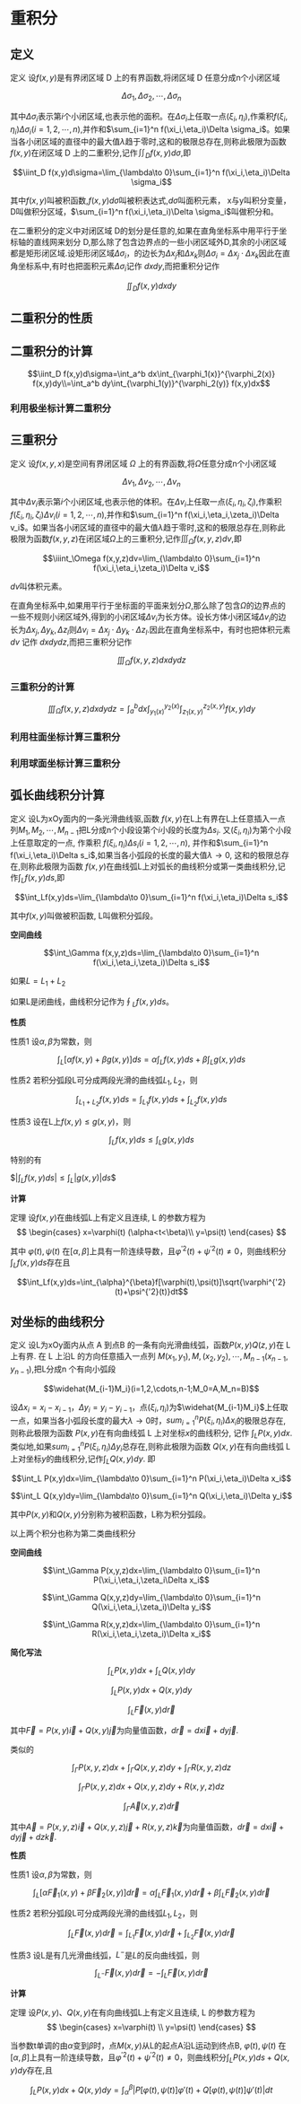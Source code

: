 # 重积分

## 定义

定义 设$f(x,y)$是有界闭区域 D 上的有界函数,将闭区域 D 任意分成n个小闭区域

$$\Delta \sigma_1,\Delta \sigma_2,\cdots,\Delta \sigma_n$$

其中$\Delta \sigma_i$表示第$i$个小闭区域,也表示他的面积。在$\Delta \sigma_i$上任取一点$(\xi_i,\eta_i)$,作乘积$f(\xi_i,\eta_i)\Delta \sigma_i(i=1,2,\cdots,n)$,并作和$\sum_{i=1}^n f(\xi_i,\eta_i)\Delta \sigma_i$。如果当各小闭区域的直径中的最大值$\lambda$趋于零时,这和的极限总存在,则称此极限为函数$f(x,y)$在闭区域 D 上的二重积分,记作$\iint_D f(x,y)d\sigma$,即

$$\iint_D f(x,y)d\sigma=\lim_{\lambda\to 0}\sum_{i=1}^n f(\xi_i,\eta_i)\Delta \sigma_i$$

其中$f(x,y)$叫被积函数,$f(x,y)d\sigma$叫被积表达式,$d\sigma$叫面积元素，
x与y叫积分变量，D叫做积分区域，$\sum_{i=1}^n f(\xi_i,\eta_i)\Delta \sigma_i$叫做积分和。

在二重积分的定义中对闭区域 D的划分是任意的,如果在直角坐标系中用平行于坐标轴的直线网来划分 D,那么除了包含边界点的一些小闭区域外D,其余的小闭区域都是矩形闭区域.设矩形闭区域$\Delta \sigma_i$，的边长为$\Delta x_j$和$\Delta x_k$则$\Delta \sigma_i=\Delta x_j \cdot \Delta x_k$因此在直角坐标系中,有时也把面积元素$\Delta \sigma_i$记作 $dxdy$,而把重积分记作

$$\iint_D f(x,y)dxdy$$

## 二重积分的性质

## 二重积分的计算

$$\iint_D f(x,y)d\sigma=\int_a^b dx\int_{\varphi_1(x)}^{\varphi_2(x)} f(x,y)dy\\=\int_a^b dy\int_{\varphi_1(y)}^{\varphi_2(y)} f(x,y)dx$$

### 利用极坐标计算二重积分

## 三重积分

定义 设$f(x,y,x)$是空间有界闭区域 $\Omega$ 上的有界函数,将$\Omega$任意分成n个小闭区域

$$\Delta v_1,\Delta v_2,\cdots,\Delta v_n$$

其中$\Delta v_i$表示第$i$个小闭区域,也表示他的体积。在$\Delta v_i$上任取一点$(\xi_i,\eta_i,\zeta_i)$,作乘积$f(\xi_i,\eta_i,\zeta_i)\Delta v_i(i=1,2,\cdots,n)$,并作和$\sum_{i=1}^n f(\xi_i,\eta_i,\zeta_i)\Delta v_i$。如果当各小闭区域的直径中的最大值$\lambda$趋于零时,这和的极限总存在,则称此极限为函数$f(x,y,z)$在闭区域$\Omega$上的三重积分,记作$\iiint_\Omega f(x,y,z)dv$,即

$$\iiint_\Omega f(x,y,z)dv=\lim_{\lambda\to 0}\sum_{i=1}^n f(\xi_i,\eta_i,\zeta_i)\Delta v_i$$

$dv$叫体积元素。

在直角坐标系中,如果用平行于坐标面的平面来划分$\Omega$,那么除了包含$\Omega$的边界点的一些不规则小闭区域外,得到的小闭区域$\Delta v_i$为长方体。设长方体小闭区域$\Delta v_i$的边长为$\Delta x_j,\Delta y_k,\Delta z_l$则$\Delta v_i=\Delta x_j\cdot \Delta y_k\cdot \Delta z_l$.因此在直角坐标系中，有时也把体积元素 $dv$ 记作 $dxdydz$,而把三重积分记作

$$\iiint_\Omega f(x,y,z)dxdydz$$

### 三重积分的计算

$$\iiint_\Omega f(x,y,z)dxdydz=\int_a^b dx\int_{y_1(x)}^{y_2(x)}\int_{z_1(x,y)}^{z_2(x,y)} f(x,y)dy$$

### 利用柱面坐标计算三重积分

### 利用球面坐标计算三重积分

## 弧长曲线积分计算

定义 设L为xOy面内的一条光滑曲线驱,函数 $f(x,y)$在L上有界在L上任意插入一点列$M_1,M_2,\cdots,M_{n-1}$把L分成n个小段设第个$i$小段的长度为$\Delta s_i$. 又$(\xi_i,\eta_i)$为第个小段上任意取定的一点, 作乘积 $f(\xi_i,\eta_i)\Delta s_i(i=1,2,\cdots,n)$, 并作和$\sum_{i=1}^n f(\xi_i,\eta_i)\Delta s_i$,如果当各小弧段的长度的最大值$\lambda \to0$, 这和的极限总存在,则称此极限为函数 $f(x,y)$在曲线弧L上对弧长的曲线积分或第一类曲线积分,记作$\int_Lf(x,y)ds$,即

$$\int_Lf(x,y)ds=\lim_{\lambda\to 0}\sum_{i=1}^n f(\xi_i,\eta_i)\Delta s_i$$

其中$f(x,y)$叫做被积函数, L叫做积分弧段。

**空间曲线**

$$\int_\Gamma f(x,y,z)ds=\lim_{\lambda\to 0}\sum_{i=1}^n f(\xi_i,\eta_i,\zeta_i)\Delta s_i$$

如果$L=L_1+L_2$

如果L是闭曲线，曲线积分记作为$\oint_Lf(x,y)ds$。

**性质**

性质1 设$\alpha,\beta$为常数，则

$$\int_L [\alpha f(x,y)+\beta g(x,y)]ds=\alpha\int_Lf(x,y)ds+\beta\int_Lg(x,y)ds$$

性质2 若积分弧段L可分成两段光滑的曲线弧$L_1,L_2$，则

$$\int_{L_1+L_2}f(x,y)ds=\int_{L_1}f(x,y)ds+\int_{L_2}f(x,y)ds$$

性质3 设在L上$f(x,y)\le g(x,y)$，则

$$\int_Lf(x,y)ds\le\int_Lg(x,y)ds$$

特别的有

$$|\int_Lf(x,y)ds|\le\int_L|g(x,y)|ds\$$

**计算**

定理 设$f(x,y)$在曲线弧L上有定义且连续, L 的参数方程为
$$
 \begin{cases}
 x=\varphi(t)  (\alpha<t<\beta)\\
 y=\psi(t)
 \end{cases}
$$

其中 $\varphi(t),\psi(t)$ 在$[\alpha,\beta]$上具有一阶连续导数，且$\varphi^{'2}(t)+\psi^{'2}(t)\ne 0$，则曲线积分$\int_Lf(x,y)ds$存在且

$$\int_Lf(x,y)ds=\int_{\alpha}^{\beta}f[\varphi(t),\psi(t)]\sqrt{\varphi^{'2}(t)+\psi^{'2}(t)}dt$$

## 对坐标的曲线积分

定义 设L为xOy面内从点 A 到点B 的一条有向光滑曲线弧，函数$P(x,y)Q(z,y)$在 L 上有界. 在 L 上沿L 的方向任意插入一点列 $M(x_1,y_1),M,(x_2,y_2),\cdots,M_{n-1}(x_{n-1},y_{n-1})$,把L分成n 个有向小弧段

$$\widehat{M_{i-1}M_i}(i=1,2,\cdots,n-1;M_0=A,M_n=B)$$

设$\Delta x_i=x_i-x_{i-1}$，$\Delta y_i=y_i-y_{i-1}$，点$(\xi_i,\eta_i)$为$\widehat{M_{i-1}M_i}$上任取一点，如果当各小弧段长度的最大$\lambda \to 0$时，$sum_{i=1}^n P(\xi_i,\eta_i)\Delta x_i$的极限总存在, 则称此极限为函数 $P(x,y)$在有向曲线弧 L 上对坐标$x$的曲线积分, 记作 $\int_L P(x,y)dx$. 类似地,如果$sum_{i=1}^n P(\xi_i,\eta_i)\Delta y_i$总存在,则称此极限为函数 $Q(x,y)$在有向曲线弧 L 上对坐标$y$的曲线积分,记作$\int_L Q(x,y)dy$. 即 

$$\int_L P(x,y)dx=\lim_{\lambda\to 0}\sum_{i=1}^n P(\xi_i,\eta_i)\Delta x_i$$

$$\int_L Q(x,y)dy=\lim_{\lambda\to 0}\sum_{i=1}^n Q(\xi_i,\eta_i)\Delta y_i$$

其中$P(x,y)$和$Q(x,y)$分别称为被积函数，L称为积分弧段。

以上两个积分也称为第二类曲线积分

**空间曲线**

$$\int_\Gamma P(x,y,z)dx=\lim_{\lambda\to 0}\sum_{i=1}^n P(\xi_i,\eta_i,\zeta_i\Delta x_i$$

$$\int_\Gamma Q(x,y,z)dy=\lim_{\lambda\to 0}\sum_{i=1}^n Q(\xi_i,\eta_i,\zeta_i)\Delta y_i$$

$$\int_\Gamma R(x,y,z)dx=\lim_{\lambda\to 0}\sum_{i=1}^n R(\xi_i,\eta_i,\zeta_i)\Delta x_i$$

**简化写法**

$$\int_L P(x,y)dx+\int_L Q(x,y)dy$$

$$\int_L P(x,y)dx+ Q(x,y)dy$$

$$\int_L \vec F(x,y)d\vec r$$

其中$\vec F=P(x,y)\vec i+Q(x,y)\vec j$为向量值函数，$d\vec r=dx\vec i+dy\vec j$.

类似的

$$\int_\Gamma P(x,y,z)dx+\int_\Gamma Q(x,y,z)dy+\int_\Gamma R(x,y,z)dz$$

$$\int_\Gamma P(x,y,z)dx+ Q(x,y,z)dy+ R(x,y,z)dz$$

$$\int_\Gamma \vec A(x,y,z)d\vec r$$

其中$\vec A=P(x,y,z)\vec i+Q(x,y,z)\vec j+R(x,y,z)\vec k$为向量值函数，$d\vec r=dx\vec i+dy\vec j+dz\vec k$.

**性质**

性质1 设$\alpha,\beta$为常数，则

$$\int_L [\alpha \vec F_1(x,y)+\beta \vec F_2(x,y)]d\vec r=\alpha\int_L\vec F_1(x,y)d\vec r+\beta\int_L\vec F_2(x,y)d\vec r$$

性质2 若积分弧段L可分成两段光滑的曲线弧$L_1,L_2$，则

$$\int_L \vec F(x,y)d\vec r=\int_{L_1}\vec F(x,y)d\vec r+\int_{L_2}\vec F(x,y)d\vec r$$

性质3 设L是有几光滑曲线弧，$L^-$是$L$的反向曲线弧，则

$$\int_{L^-} \vec F(x,y)d\vec r=-\int_L\vec F(x,y)d\vec r$$

**计算**

定理 设$P(x,y)、Q(x,y)$在有向曲线弧L上有定义且连续, L 的参数方程为
$$
 \begin{cases}
 x=\varphi(t) \\
 y=\psi(t)
 \end{cases}
$$

当参数t单调的由$\alpha$变到$\beta$时，点$M(x,y)$从L的起点A沿L运动到终点B,  $\varphi(t),\psi(t)$ 在$[\alpha,\beta]$上具有一阶连续导数，且$\varphi^{'2}(t)+\psi^{'2}(t)\ne 0$，则曲线积分$\int_LP(x,y)ds+Q(x,y)dy$存在,且

$$\int_L P(x,y)dx+ Q(x,y)dy=\int_{\alpha}^{\beta} |P[\varphi(t),\psi(t)]\varphi'(t)+Q[\varphi(t),\psi(t)]\psi'(t)|dt$$











